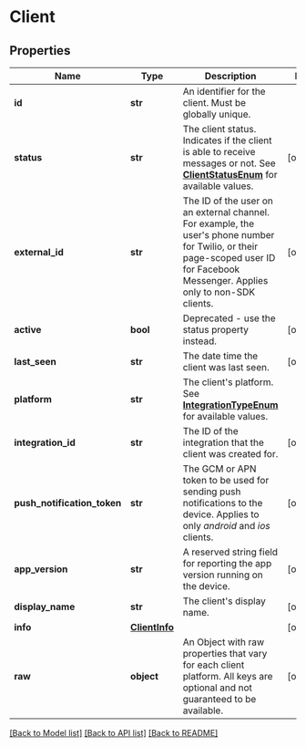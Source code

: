 # Client

## Properties
Name | Type | Description | Notes
------------ | ------------- | ------------- | -------------
**id** | **str** | An identifier for the client. Must be globally unique. | 
**status** | **str** | The client status. Indicates if the client is able to receive messages or not. See [**ClientStatusEnum**](Enums.md#ClientStatusEnum) for available values. | [optional] 
**external_id** | **str** | The ID of the user on an external channel. For example, the user&#39;s phone number for Twilio, or their page-scoped user ID for Facebook Messenger. Applies only to non-SDK clients. | [optional] 
**active** | **bool** | Deprecated - use the status property instead. | [optional] 
**last_seen** | **str** | The date time the client was last seen. | [optional] 
**platform** | **str** | The client&#39;s platform. See [**IntegrationTypeEnum**](Enums.md#IntegrationTypeEnum) for available values. | 
**integration_id** | **str** | The ID of the integration that the client was created for. | [optional] 
**push_notification_token** | **str** | The GCM or APN token to be used for sending push notifications to the device. Applies to only *android* and *ios* clients.  | [optional] 
**app_version** | **str** | A reserved string field for reporting the app version running on the device. | [optional] 
**display_name** | **str** | The client&#39;s display name. | [optional] 
**info** | [**ClientInfo**](ClientInfo.md) |  | [optional] 
**raw** | **object** | An Object with raw properties that vary for each client platform. All keys are optional and not guaranteed to be available. | [optional] 

[[Back to Model list]](../README.md#documentation-for-models) [[Back to API list]](../README.md#documentation-for-api-endpoints) [[Back to README]](../README.md)


